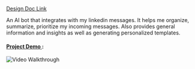 
[Design Doc Link](https://github.com/naronchen/linkChat/blob/main/Design%20Doc.pdf)


An AI bot that integrates with my linkedin messages.
It helps me organize, summarize, prioritize my incoming messages. 
Also provides general information and insights as well as generating personalized templates.


#### <ins>Project Demo </ins>: 

<img src='https://i.imgur.com/kPPTYhd.gif' title='Video Walkthrough' width='' alt='Video Walkthrough' />

